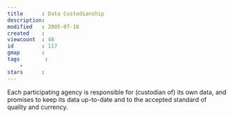 ```yaml
---
title      : Data Custodianship
description: 
modified   : 2005-07-18
created    : 
viewcount  : 48
id         : 117
gmap       : 
tags        :
    - 
stars      : 
---
```


Each participating agency is responsible for (custodian of) its own data, and promises to keep its data up-to-date and to the accepted standard of quality and currency.

